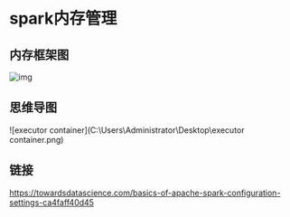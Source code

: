 # spark内存管理

## 内存框架图

![img](https://miro.medium.com/max/2000/1*ay-ALp6hl7l-pemWh1Cj0A.png)

## 思维导图

![executor container](C:\Users\Administrator\Desktop\executor container.png)

## 链接

https://towardsdatascience.com/basics-of-apache-spark-configuration-settings-ca4faff40d45